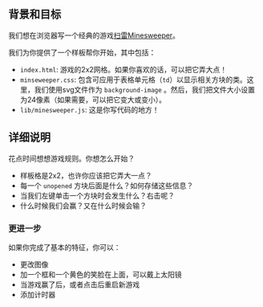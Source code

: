 ## 背景和目标

我们想在浏览器写一个经典的游戏[扫雷Minesweeper](https://www.google.com/search?tbm=isch&q=minesweeper+windows)。

我们为你提供了一个样板帮你开始，其中包括：

- `index.html`: 游戏的2x2网格。如果你喜欢的话，可以把它弄大点！
- `minseweeper.css`: 包含可应用于表格单元格（`td`）以显示相关方块的类。这里，我们使用svg文件作为 `background-image` 。然后，我们把文件大小设置为24像素（如果需要，可以把它变大或变小）。
- `lib/minesweeper.js`: 这是你写代码的地方！

## 详细说明

花点时间想想游戏规则。你想怎么开始？

- 样板格是2x2，也许你应该把它弄大一点？
- 每一个 `unopened` 方块后面是什么？如何存储这些信息？
- 当我们左键单击一个方块时会发生什么？右击呢？
- 什么时候我们会赢？又在什么时候会输？

### 更进一步

如果你完成了基本的特征，你可以：

- 更改图像
- 加一个框和一个黄色的笑脸在上面，可以戴上太阳镜
- 当游戏赢了后，或者点击后重启新游戏
- 添加计时器
